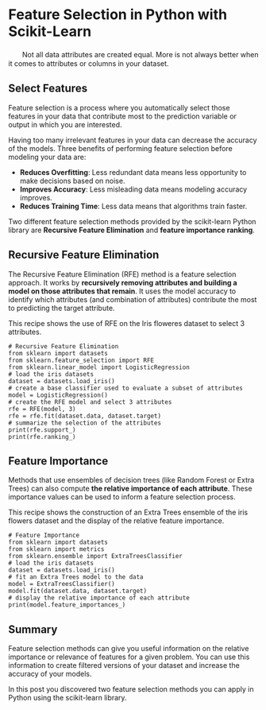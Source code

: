 # Feature Selection in Python with Scikit-Learn
　　Not all data attributes are created equal. More is not always better when it comes to attributes or columns in your dataset.

## Select Features

Feature selection is a process where you automatically select those features in your data that contribute most to the prediction variable or output in which you are interested.

Having too many irrelevant features in your data can decrease the accuracy of the models. Three benefits of performing feature selection before modeling your data are:

- **Reduces Overfitting**: Less redundant data means less opportunity to make decisions based on noise.
- **Improves Accuracy**: Less misleading data means modeling accuracy improves.
- **Reduces Training Time**: Less data means that algorithms train faster.

Two different feature selection methods provided by the scikit-learn Python library are **Recursive Feature Elimination** and **feature importance ranking**.

## Recursive Feature Elimination

The Recursive Feature Elimination (RFE) method is a feature selection approach. It works by **recursively removing attributes and building a model on those attributes that remain**. 
It uses the model accuracy to identify which attributes (and combination of attributes) contribute the most to predicting the target attribute.

This recipe shows the use of RFE on the Iris floweres dataset to select 3 attributes.

```
# Recursive Feature Elimination
from sklearn import datasets
from sklearn.feature_selection import RFE
from sklearn.linear_model import LogisticRegression
# load the iris datasets
dataset = datasets.load_iris()
# create a base classifier used to evaluate a subset of attributes
model = LogisticRegression()
# create the RFE model and select 3 attributes
rfe = RFE(model, 3)
rfe = rfe.fit(dataset.data, dataset.target)
# summarize the selection of the attributes
print(rfe.support_)
print(rfe.ranking_)
```

## Feature Importance

Methods that use ensembles of decision trees (like Random Forest or Extra Trees) can also compute **the relative importance of each attribute**. These importance values can be used to inform a feature selection process.

This recipe shows the construction of an Extra Trees ensemble of the iris flowers dataset and the display of the relative feature importance.

```
# Feature Importance
from sklearn import datasets
from sklearn import metrics
from sklearn.ensemble import ExtraTreesClassifier
# load the iris datasets
dataset = datasets.load_iris()
# fit an Extra Trees model to the data
model = ExtraTreesClassifier()
model.fit(dataset.data, dataset.target)
# display the relative importance of each attribute
print(model.feature_importances_)
```

## Summary

Feature selection methods can give you useful information on the relative importance or relevance of features for a given problem. You can use this information to create filtered versions of your dataset and increase the accuracy of your models.

In this post you discovered two feature selection methods you can apply in Python using the scikit-learn library.
